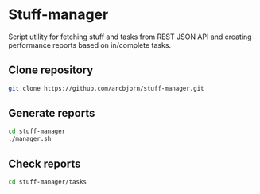 # Stuff-manager
Script utility for fetching stuff and tasks from REST JSON API and creating performance reports based on in/complete tasks. 

## Clone repository
```sh
git clone https://github.com/arcbjorn/stuff-manager.git
```

## Generate reports
```sh
cd stuff-manager
./manager.sh
```

## Check reports
```sh
cd stuff-manager/tasks
```
